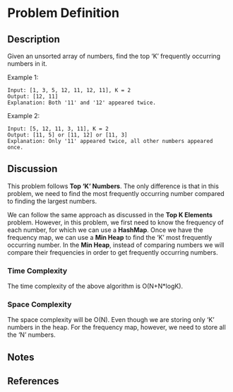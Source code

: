 # Problem Definition

## Description

Given an unsorted array of numbers, find the top ‘K’ frequently occurring numbers in it.

Example 1:

```plaintext
Input: [1, 3, 5, 12, 11, 12, 11], K = 2
Output: [12, 11]
Explanation: Both '11' and '12' appeared twice.
```

Example 2:

```plaintext
Input: [5, 12, 11, 3, 11], K = 2
Output: [11, 5] or [11, 12] or [11, 3]
Explanation: Only '11' appeared twice, all other numbers appeared once.
```

## Discussion

This problem follows **Top ‘K’ Numbers**. The only difference is that in this problem, we need to find the most frequently occurring number compared to finding the largest numbers.

We can follow the same approach as discussed in the **Top K Elements** problem. However, in this problem, we first need to know the frequency of each number, for which we can use a **HashMap**. Once we have the frequency map, we can use a **Min Heap** to find the ‘K’ most frequently occurring number. In the **Min Heap**, instead of comparing numbers we will compare their frequencies in order to get frequently occurring numbers.

### Time Complexity

The time complexity of the above algorithm is O(N+N\*logK).

### Space Complexity

The space complexity will be O(N). Even though we are storing only ‘K’ numbers in the heap. For the frequency map, however, we need to store all the ‘N’ numbers.

## Notes

## References
